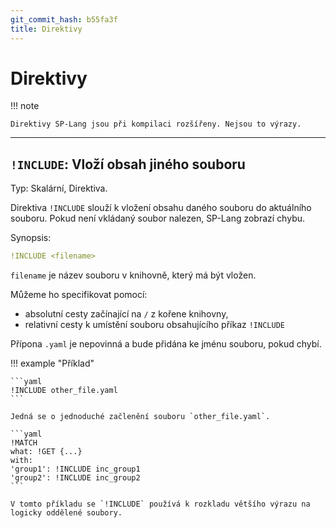 ```yaml
---
git_commit_hash: b55fa3f
title: Direktivy
---
```


# Direktivy

!!! note

    Direktivy SP-Lang jsou při kompilaci rozšířeny. Nejsou to výrazy.


--- 

## `!INCLUDE`: Vloží obsah jiného souboru

Typ: Skalární, Direktiva.

Direktiva `!INCLUDE` slouží k vložení obsahu daného souboru do aktuálního souboru.
Pokud není vkládaný soubor nalezen, SP-Lang zobrazí chybu.


Synopsis:

```yaml
!INCLUDE <filename>
```

`filename` je název souboru v knihovně, který má být vložen.

Můžeme ho specifikovat pomocí:

* absolutní cesty začínající na `/` z kořene knihovny,
* relativní cesty k umístění souboru obsahujícího příkaz `!INCLUDE`
  
Přípona `.yaml` je nepovinná a bude přidána ke jménu souboru, pokud chybí.

!!! example "Příklad"

	```yaml
	!INCLUDE other_file.yaml
	```

	Jedná se o jednoduché začlenění souboru `other_file.yaml`.

	```yaml
	!MATCH
	what: !GET {...}
	with:
	'group1': !INCLUDE inc_group1
	'group2': !INCLUDE inc_group2
	```

	V tomto příkladu se `!INCLUDE` používá k rozkladu většího výrazu na logicky oddělené soubory.
